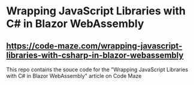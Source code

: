 # Wrapping JavaScript Libraries with C# in Blazor WebAssembly
## https://code-maze.com/wrapping-javascript-libraries-with-csharp-in-blazor-webassembly
This repo contains the souce code for the "Wrapping JavaScript Libraries with C# in Blazor WebAssembly" article on Code Maze
